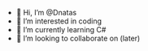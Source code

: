 - 👋 Hi, I’m @Dnatas
- 👀 I’m interested in coding
- 🌱 I’m currently learning C#
- 💞️ I’m looking to collaborate on (later)


<!---
Dnatas/Dnatas is a ✨ special ✨ repository because its `README.md` (this file) appears on your GitHub profile.
You can click the Preview link to take a look at your changes.
--->
